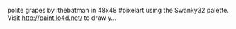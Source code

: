 polite grapes by ithebatman in 48x48 #pixelart using the Swanky32 palette. Visit http://paint.lo4d.net/ to draw y… 